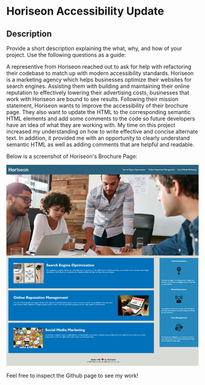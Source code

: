 # Horiseon Accessibility Update

## Description

Provide a short description explaining the what, why, and how of your project. Use the following questions as a guide:

A representive from Horiseon reached out to ask for help with refactoring their codebase to match up with modern accessibility standards. Horiseon is a marketing agency which helps businesses optimize their websites for search engines. Assisting them with building and maintaining their online reputation to effectively lowering their advertising costs, businesses that work with Horiseon are bound to see results. Following their mission statement, Horiseon wants to improve the accessibility of their brochure page. They also want to update the HTML to the corresponding semantic HTML elements and add some comments to the code so future developers have an idea of what they are working with. My time on this project increased my understanding on how to write effective and concise alternate text. In addition, it provided me with an opportunity to clearly understand semantic HTML as well as adding comments that are helpful and readable. 

Below is a screenshot of Horiseon's Brochure Page:

![](assets\images\horiseon-webpage-screenshot.png)

Feel free to inspect the Github page to see my work!